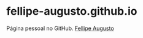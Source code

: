 # fellipe-augusto.github.io
Página pessoal no GitHub.
[Fellipe Augusto](https://fellipe-augusto.github.io)
